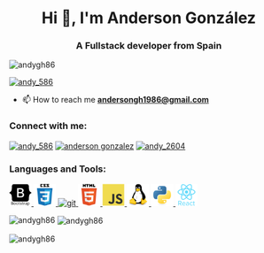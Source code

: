 <h1 align="center">Hi 👋, I'm Anderson González</h1>
<h3 align="center">A Fullstack developer from Spain</h3>

<p align="left"> <img src="https://komarev.com/ghpvc/?username=andygh86&label=Profile%20views&color=0e75b6&style=flat" alt="andygh86" /> </p>

<p align="left"> <a href="https://twitter.com/andy_586" target="blank"><img src="https://img.shields.io/twitter/follow/andy_586?logo=twitter&style=for-the-badge" alt="andy_586" /></a> </p>

- 📫 How to reach me **andersongh1986@gmail.com**

<h3 align="left">Connect with me:</h3>
<p align="left">
<a href="https://twitter.com/andy_586" target="blank"><img align="center" src="https://raw.githubusercontent.com/rahuldkjain/github-profile-readme-generator/master/src/images/icons/Social/twitter.svg" alt="andy_586" height="30" width="40" /></a>
<a href="https://linkedin.com/in/anderson gonzalez" target="blank"><img align="center" src="https://raw.githubusercontent.com/rahuldkjain/github-profile-readme-generator/master/src/images/icons/Social/linked-in-alt.svg" alt="anderson gonzalez" height="30" width="40" /></a>
<a href="https://instagram.com/andy_2604" target="blank"><img align="center" src="https://raw.githubusercontent.com/rahuldkjain/github-profile-readme-generator/master/src/images/icons/Social/instagram.svg" alt="andy_2604" height="30" width="40" /></a>
</p>

<h3 align="left">Languages and Tools:</h3>
<p align="left"> <a href="https://getbootstrap.com" target="_blank" rel="noreferrer"> <img src="https://raw.githubusercontent.com/devicons/devicon/master/icons/bootstrap/bootstrap-plain-wordmark.svg" alt="bootstrap" width="40" height="40"/> </a> <a href="https://www.w3schools.com/css/" target="_blank" rel="noreferrer"> <img src="https://raw.githubusercontent.com/devicons/devicon/master/icons/css3/css3-original-wordmark.svg" alt="css3" width="40" height="40"/> </a> <a href="https://git-scm.com/" target="_blank" rel="noreferrer"> <img src="https://www.vectorlogo.zone/logos/git-scm/git-scm-icon.svg" alt="git" width="40" height="40"/> </a> <a href="https://www.w3.org/html/" target="_blank" rel="noreferrer"> <img src="https://raw.githubusercontent.com/devicons/devicon/master/icons/html5/html5-original-wordmark.svg" alt="html5" width="40" height="40"/> </a> <a href="https://developer.mozilla.org/en-US/docs/Web/JavaScript" target="_blank" rel="noreferrer"> <img src="https://raw.githubusercontent.com/devicons/devicon/master/icons/javascript/javascript-original.svg" alt="javascript" width="40" height="40"/> </a> <a href="https://www.linux.org/" target="_blank" rel="noreferrer"> <img src="https://raw.githubusercontent.com/devicons/devicon/master/icons/linux/linux-original.svg" alt="linux" width="40" height="40"/> </a> <a href="https://www.python.org" target="_blank" rel="noreferrer"> <img src="https://raw.githubusercontent.com/devicons/devicon/master/icons/python/python-original.svg" alt="python" width="40" height="40"/> </a> <a href="https://reactjs.org/" target="_blank" rel="noreferrer"> <img src="https://raw.githubusercontent.com/devicons/devicon/master/icons/react/react-original-wordmark.svg" alt="react" width="40" height="40"/> </a> </p>

<p><img align="left" src="https://github-readme-stats.vercel.app/api/top-langs?username=andygh86&show_icons=true&locale=en&layout=compact" alt="andygh86" /></p>

<p>&nbsp;<img align="center" src="https://github-readme-stats.vercel.app/api?username=andygh86&show_icons=true&locale=en" alt="andygh86" /></p>

<p><img align="center" src="https://github-readme-streak-stats.herokuapp.com/?user=andygh86&" alt="andygh86" /></p>
